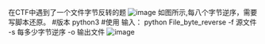 在CTF中遇到了一个文件字节反转的题
![image](https://github.com/quyue19960609/File_byte_reverse/blob/master/images/%E5%BE%AE%E4%BF%A1%E6%88%AA%E5%9B%BE_20200329033947.png)
如图所示,每八个字节逆序，需要写脚本还原。
#版本
python3
#使用
输入： python File_byte_reverse -f 源文件 -s 每多少字节逆序 -o 输出文件
![image](https://github.com/quyue19960609/File_byte_reverse/blob/master/images/%E5%BE%AE%E4%BF%A1%E6%88%AA%E5%9B%BE_20200329034030.png)
